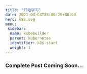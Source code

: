 ```yaml
---
title: "开始学习"
date: 2021-04-04T23:00:20+08:00
hero: k8s.svg
menu:
 sidebar:
  name: kubebuilder
  parent: kubernetes
  identifier: k8s-start
  weight: 1
---
```


### Complete Post Coming Soon...
